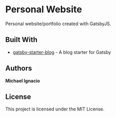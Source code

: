 # Personal Website

Personal website/portfolio created with GatsbyJS.

## Built With

* [gatsby-starter-blog](https://www.gatsbyjs.org/starters/gatsbyjs/gatsby-starter-blog/) - A blog starter for Gatsby

## Authors

**Michael Ignacio**

## License

This project is licensed under the MIT License.
